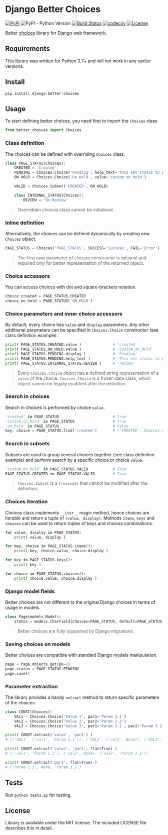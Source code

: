 # Django Better Choices

[![PyPI](https://img.shields.io/pypi/v/django-better-choices)](https://pypi.org/project/django-better-choices)
![PyPI - Python Version](https://img.shields.io/pypi/pyversions/django-better-choices)
[![Build Status](https://travis-ci.org/lokhman/django-better-choices.svg?branch=master)](https://travis-ci.org/lokhman/django-better-choices)
[![codecov](https://codecov.io/gh/lokhman/django-better-choices/branch/master/graph/badge.svg)](https://codecov.io/gh/lokhman/django-better-choices)
[![License](https://img.shields.io/badge/license-MIT-blue.svg)](LICENSE)

Better [choices](https://docs.djangoproject.com/en/3.0/ref/models/fields/#choices) library for Django web framework.

## Requirements
This library was written for Python 3.7+ and will not work in any earlier versions.

## Install

    pip install django-better-choices
    
## Usage
To start defining better choices, you need first to import the `Choices` class.
```python
from better_choices import Choices
```

### Class definition
The choices can be defined with overriding `Choices` class.
```python
class PAGE_STATUS(Choices):
    CREATED = 'Created'
    PENDING = Choices.Choice('Pending', help_text='This set status to pending')
    ON_HOLD = Choices.Choice('On Hold', value='custom_on_hold')

    VALID = Choices.Subset('CREATED', ON_HOLD)

    class INTERNAL_STATUS(Choices):
        REVIEW = 'On Review'
```
> Overridden choices class cannot be initialised.

### Inline definition
Alternatively, the choices can be defined dynamically by creating new `Choices` object.
```python
PAGE_STATUS = Choices('PAGE_STATUS', SUCCESS='Success', FAIL='Error')
```
> The first `name` parameter of `Choices` constructor is optional and required only for better representation
> of the returned object.

### Choice accessors
You can access choices with dot and square-brackets notation.
```python
choice_created = PAGE_STATUS.CREATED
choice_on_hold = PAGE_STATUS['ON_HOLD']
```

### Choice parameters and inner choice accessors
By default, every choice has `value` and `display` parameters. Any other additional parameters can be specified
in `Choices.Choice` constructor (see class definition example).
```python
print( PAGE_STATUS.CREATED.value )              # 'created'
print( PAGE_STATUS.ON_HOLD.value )              # 'custom_on_hold'
print( PAGE_STATUS.PENDING.display )            # 'Pending'
print( PAGE_STATUS.PENDING.help_text )          # 'This set status to pending'
print( PAGE_STATUS.INTERNAL_STATUS.REVIEW )     # 'review'
```
> Every `Choices.Choice` object has a defined string representation of a `value` of the choice.
> `Choices.Choice` is a frozen data class, which object cannot be legally modified after the definition.

### Search in choices
Search in choices is performed by choice `value`.
```python
'created' in PAGE_STATUS                        # True
'custom_on_hold' in PAGE_STATUS                 # True
'on_hold' in PAGE_STATUS                        # False
key, choice = PAGE_STATUS.find('created')       # ('CREATED', Choices.Choice)
```

### Search in subsets
Subsets are used to group several choices together (see class definition example) and perform search by a specific
choice or choice `value`.
```python
'custom_on_hold' in PAGE_STATUS.VALID           # True
PAGE_STATUS.CREATED in PAGE_STATUS.VALID        # True
```
> `Choices.Subset` is a `frozenset` that cannot be modified after the definition.

### Choices iteration
Choices class implements `__iter__` magic method, hence choices are iterable and return a tuple of `(value, display)`.
Methods `items`, `keys` and `choices` can be used to return tuples of keys and choices combinations.
```python
for value, display in PAGE_STATUS:
    print( value, display )

for key, choice in PAGE_STATUS.items():
    print( key, choice.value, choice.display )

for key in PAGE_STATUS.keys():
    print( key )

for choice in PAGE_STATUS.choices():
    print( choice.value, choice.display )
```

### Django model fields
Better choices are not different to the original Django choices in terms of usage in models.
```python
class Page(models.Model):
    status = models.CharField(choices=PAGE_STATUS, default=PAGE_STATUS.CREATED)
```
> Better choices are fully supported by Django migrations.

### Saving choices on models
Better choices are compatible with standard Django models manipulation.
```python
page = Page.objects.get(pk=1)
page.status = PAGE_STATUS.PENDING
page.save()
```

### Parameter extraction
The library provides a handy `extract` method to return specific parameters of the choices.
```python
class CONST(Choices):
    VAL1 = Choices.Choice('Value 1', par1='Param 1.1')
    VAL2 = Choices.Choice('Value 2', par2='Param 2.2')
    VAL3 = Choices.Choice('Value 3', par1='Param 3.1', par2='Param 3.2')

print( CONST.extract('value', 'par1') )
# (('VAL1', ('val1', 'Param 1.1')), ('VAL2', ('val2', None)), ('VAL3', ('val3', 'Param 3.1')))

print( CONST.extract('value', 'par1', flat=True) )
# (('val1', 'Param 1.1'), ('val2', None), ('val3', 'Param 3.1'))

print( CONST.extract('par1', flat=True) )
# ('Param 1.1', None, 'Param 3.1')
```

## Tests
Run `python tests.py` for testing.

## License
Library is available under the MIT license. The included LICENSE file describes this in detail.
